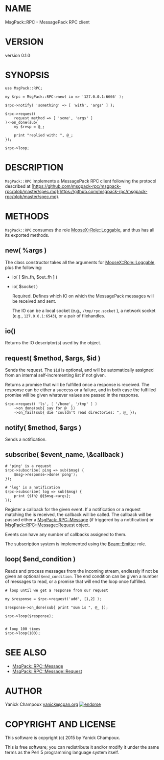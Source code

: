 # NAME

MsgPack::RPC - MessagePack RPC client

# VERSION

version 0.1.0

# SYNOPSIS

    use MsgPack::RPC;

    my $rpc = MsgPack::RPC->new( io => '127.0.0.1:6666' );

    $rpc->notify( 'something' => [ 'with', 'args' ] );

    $rpc->request( 
        request_method => [ 'some', 'args' ] 
    )->on_done(sub{
        my $resp = @_;

        print "replied with: ", @_;
    });

    $rpc->loop;

# DESCRIPTION

`MsgPack::RPC` implements a MessagePack RPC client following
the protocol described at [https://github.com/msgpack-rpc/msgpack-rpc/blob/master/spec.md](https://github.com/msgpack-rpc/msgpack-rpc/blob/master/spec.md).

# METHODS

`MsgPack::RPC` consumes the role [MooseX::Role::Loggable](https://metacpan.org/pod/MooseX::Role::Loggable), and thus has all its
exported methods.

## new( %args )

The class constructor takes all the arguments for [MooseX::Role::Loggable](https://metacpan.org/pod/MooseX::Role::Loggable), plus the following:

- io( \[ $in\_fh, $out\_fh \] )
- io( $socket )

    Required. Defines which IO on which the MessagePack messages will be received and sent.

    The IO can be a local socket (e.g., `/tmp/rpc.socket` ), a network socket (e.g., `127.0.0.1:6543`),
    or a pair of filehandles.

## io()

Returns the IO descriptor(s) used by the object.

## request( $method, $args, $id )

Sends the request. The `$id` is optional, and will be automatically
assigned from an internal self-incrementing list if not given.

Returns a promise that will be fulfilled once a response is received. The response can be either a success 
or a failure, and in both case the fulfilled promise will be given whatever values are passed in the response.

    $rpc->request( 'ls', [ '/home', '/tmp' ] )
        ->on_done(sub{ say for @_ })
        ->on_fail(sub{ die "couldn't read directories: ", @_ });

## notify( $method, $args )

Sends a notification. 

## subscribe( $event\_name, \\&callback ) 

    # 'ping' is a request
    $rpc->subscribe( ping => sub($msg) {
        $msg->response->done('pong');
    });

    # 'log' is a notification
    $rpc->subscribe( log => sub($msg) {
        print {$fh} @{$msg->args};
    });

Register a callback for the given event. If a notification or a request matching the
is received, the callback will be called. The callback will be passed either a [MsgPack::RPC::Message](https://metacpan.org/pod/MsgPack::RPC::Message) (if triggered by
a notification) or
[MsgPack::RPC::Message::Request](https://metacpan.org/pod/MsgPack::RPC::Message::Request) object.

Events can have any number of callbacks assigned to them. 

The subscription system is implemented using the [Beam::Emitter](https://metacpan.org/pod/Beam::Emitter) role.

## loop( $end\_condition )

Reads and process messages from the incoming stream, endlessly if not be given an optional `$end_condition`.
The end condition can be given a number of messages to read, or a promise that will end the loop once 
fulfilled.

    # loop until we get a response from our request

    my $response = $rpc->request('add', [1,2] );

    $response->on_done(sub{ print "sum is ", @_ });

    $rpc->loop($response);


    # loop 100 times
    $rpc->loop(100);

# SEE ALSO

- [MsgPack::RPC::Message](https://metacpan.org/pod/MsgPack::RPC::Message)
- [MsgPack::RPC::Message::Request](https://metacpan.org/pod/MsgPack::RPC::Message::Request)

# AUTHOR

Yanick Champoux <yanick@cpan.org> [![endorse](http://api.coderwall.com/yanick/endorsecount.png)](http://coderwall.com/yanick)

# COPYRIGHT AND LICENSE

This software is copyright (c) 2015 by Yanick Champoux.

This is free software; you can redistribute it and/or modify it under
the same terms as the Perl 5 programming language system itself.

